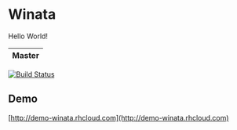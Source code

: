 Winata
=======

Hello World!

| Master |
|--------|
[![Build Status](https://travis-ci.org/rendyep/winata-demo.svg?branch=master)](https://travis-ci.org/rendyep/winata-demo)


Demo
----
[http://demo-winata.rhcloud.com](http://demo-winata.rhcloud.com)